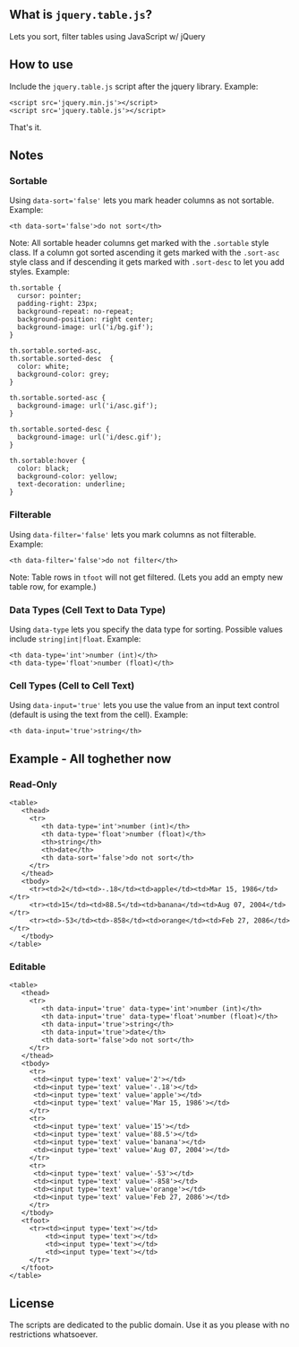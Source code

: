 ## What is `jquery.table.js`?

Lets you sort, filter tables using JavaScript w/ jQuery

## How to use

Include the `jquery.table.js` script after the jquery library. Example:

    <script src='jquery.min.js'></script>
    <script src='jquery.table.js'></script>
    
That's it.

## Notes


### Sortable

Using `data-sort='false'` lets you mark header columns as not sortable. Example:

    <th data-sort='false'>do not sort</th>

Note: All sortable header columns get marked with the `.sortable` style class.
If a column got sorted ascending it gets marked with the `.sort-asc` style class
and if descending it gets marked with `.sort-desc` to let you add styles. Example:

    th.sortable {
      cursor: pointer;
      padding-right: 23px;
      background-repeat: no-repeat;
      background-position: right center;
      background-image: url('i/bg.gif');
    }
    
    th.sortable.sorted-asc,
    th.sortable.sorted-desc  {
      color: white;
      background-color: grey;
    }
    
    th.sortable.sorted-asc {
      background-image: url('i/asc.gif');
    }
    
    th.sortable.sorted-desc {
      background-image: url('i/desc.gif');
    }
    
    th.sortable:hover {
      color: black;
      background-color: yellow; 
      text-decoration: underline;
    }


### Filterable

Using `data-filter='false'` lets you mark columns as not filterable. Example:

    <th data-filter='false'>do not filter</th>

Note: Table rows in `tfoot` will not get filtered. (Lets you add an empty new table row, for example.)

### Data Types (Cell Text to Data Type)

Using `data-type` lets you specify the data type for sorting. Possible values include `string|int|float`.
Example:

    <th data-type='int'>number (int)</th>
    <th data-type='float'>number (float)</th>

### Cell Types (Cell to Cell Text)

Using `data-input='true'` lets you use the value from an input text control
(default is using the text from the cell). Example:

    <th data-input='true'>string</th>


## Example - All toghether now

### Read-Only

    <table>
       <thead>
         <tr>
            <th data-type='int'>number (int)</th>
            <th data-type='float'>number (float)</th>
            <th>string</th>
            <th>date</th>
            <th data-sort='false'>do not sort</th>
         </tr>
       </thead>
       <tbody>
         <tr><td>2</td><td>-.18</td><td>apple</td><td>Mar 15, 1986</td></tr>
         <tr><td>15</td><td>88.5</td><td>banana</td><td>Aug 07, 2004</td></tr>
         <tr><td>-53</td><td>-858</td><td>orange</td><td>Feb 27, 2086</td></tr>
       </tbody>
    </table>


### Editable

    <table>
       <thead>
         <tr>
            <th data-input='true' data-type='int'>number (int)</th>
            <th data-input='true' data-type='float'>number (float)</th>
            <th data-input='true'>string</th>
            <th data-input='true'>date</th>
            <th data-sort='false'>do not sort</th>
         </tr>
       </thead>
       <tbody>
         <tr>
          <td><input type='text' value='2'></td>
          <td><input type='text' value='-.18'></td>
          <td><input type='text' value='apple'></td>
          <td><input type='text' value='Mar 15, 1986'></td>
         </tr>
         <tr>
          <td><input type='text' value='15'></td>
          <td><input type='text' value='88.5'></td>
          <td><input type='text' value='banana'></td>
          <td><input type='text' value='Aug 07, 2004'></td>
         </tr>
         <tr>
          <td><input type='text' value='-53'></td>
          <td><input type='text' value='-858'></td>
          <td><input type='text' value='orange'></td>
          <td><input type='text' value='Feb 27, 2086'></td>
         </tr>
       </tbody>
       <tfoot>
         <tr><td><input type='text'></td>
             <td><input type='text'></td>
             <td><input type='text'></td>
             <td><input type='text'></td>
         </tr>
       </tfoot>
    </table>


## License

The scripts are dedicated to the public domain. Use it as you please with no restrictions whatsoever.